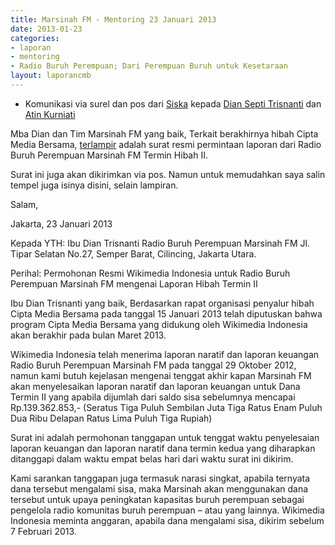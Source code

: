 ```yaml
---
title: Marsinah FM - Mentoring 23 Januari 2013
date: 2013-01-23
categories:
- laporan
- mentoring
- Radio Buruh Perempuan; Dari Perempuan Buruh untuk Kesetaraan
layout: laporancmb
---
```


* Komunikasi via surel dan pos dari [Siska](http://wiki.ciptamedia.org/wiki/Siska_Doviana) kepada [Dian Septi Trisnanti](http://wiki.ciptamedia.org/wiki/Dian_Septi_Trisnanti) dan [Atin Kurniati](http://wiki.ciptamedia.org/wiki/Atin_Kurniati)

Mba Dian dan Tim Marsinah FM yang baik, Terkait berakhirnya hibah Cipta Media Bersama, [terlampir](http://ciptamedia.org/wiki/Berkas:Surat_Permintaan_Laporan_Marsinah_FM.jpeg) adalah surat resmi permintaan laporan dari Radio Buruh Perempuan Marsinah FM Termin Hibah II.

Surat ini juga akan dikirimkan via pos. Namun untuk memudahkan saya salin tempel juga isinya disini, selain lampiran.

Salam, 


Jakarta, 23 Januari 2013

Kepada YTH:
Ibu Dian Trisnanti
Radio Buruh Perempuan Marsinah FM
Jl. Tipar Selatan No.27, Semper Barat,
Cilincing, Jakarta Utara.

Perihal: Permohonan Resmi Wikimedia Indonesia untuk Radio Buruh Perempuan Marsinah FM mengenai 
Laporan Hibah Termin II

Ibu Dian Trisnanti yang baik,
Berdasarkan rapat organisasi penyalur hibah Cipta Media Bersama pada tanggal 15 Januari 2013 telah diputuskan 
bahwa program Cipta Media Bersama yang didukung oleh Wikimedia Indonesia akan berakhir pada bulan Maret 2013.

Wikimedia Indonesia telah menerima laporan naratif dan laporan keuangan Radio Buruh Perempuan Marsinah FM pada 
tanggal 29 Oktober 2012, namun kami butuh kejelasan mengenai tenggat akhir kapan Marsinah FM akan menyelesaikan 
laporan naratif dan laporan keuangan untuk Dana Termin II yang apabila dijumlah dari saldo sisa sebelumnya 
mencapai Rp.139.362.853,- (Seratus Tiga Puluh Sembilan Juta Tiga Ratus Enam Puluh Dua Ribu Delapan 
Ratus Lima Puluh Tiga Rupiah)

Surat ini adalah permohonan tanggapan untuk tenggat waktu penyelesaian laporan keuangan dan laporan naratif 
dana termin kedua yang diharapkan ditanggapi dalam waktu empat belas hari dari waktu surat ini dikirim.

Kami sarankan tanggapan juga termasuk narasi singkat, apabila ternyata dana tersebut mengalami sisa, maka 
Marsinah akan menggunakan dana tersebut untuk upaya peningkatan kapasitas buruh perempuan sebagai 
pengelola radio komunitas buruh perempuan – atau yang lainnya.
Wikimedia Indonesia meminta anggaran, apabila dana mengalami sisa, dikirim sebelum 7 Februari 2013.
